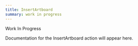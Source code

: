 ```yaml
---
title: InsertArtboard
summary: work in progress
---
```


Work In Progress

Documentation for the InsertArtboard action will appear here.